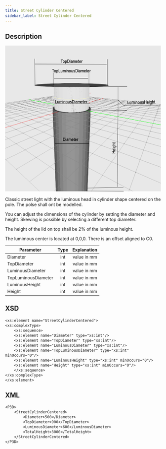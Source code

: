 ```yaml
---
title: Street Cylinder Centered
sidebar_label: Street Cylinder Centered
---
```


## Description

![Street Cylinder Centered](./doc_images/StreetCylinderCentered.PNG) 

Classic street light with the luminous head in cylinder shape centered on the pole. The polse shall ont be modelled.

You can adjust the dimensions of the cylinder by setting the diameter and height. Skewing is possible by selecting a different top diameter. 

The height of the lid on top shall be 2% of the luminous height.

The lumimous center is located at 0,0,0. 
There is an offset aligned to C0.

| Parameter| Type | Explanation |
|----------|:--:|:-:|
| Diameter | int |  value in mm  |
| TopDiameter | int |value in mm|
| LuminousDiameter | int | value in mm |
| TopLuminousDiameter | int |  value in mm |
| LuminousHeight | int | value in mm |
| Height | int |  value in mm |

## XSD

	<xs:element name="StreetCylinderCentered">
	<xs:complexType>
		<xs:sequence>
		<xs:element name="Diameter" type="xs:int"/>
		<xs:element name="TopDiameter" type="xs:int"/>
		<xs:element name="LuminousDiameter" type="xs:int"/>
		<xs:element name="TopLuminousDiameter" type="xs:int" minOccurs="0"/>
		<xs:element name="LuminousHeight" type="xs:int" minOccurs="0"/>
		<xs:element name="Height" type="xs:int" minOccurs="0"/>
		</xs:sequence>
	</xs:complexType>
	</xs:element> 

## XML

	<P3D>
		<StreetCylinderCentered>
			<Diameter>500</Diameter>
			<TopDiameter>900</TopDiameter>
			<LuminousDiameter>600</LuminousDiameter>
			<TotalHeight>3000</TotalHeight>
		</StreetCylinderCentered>
	</P3D>
